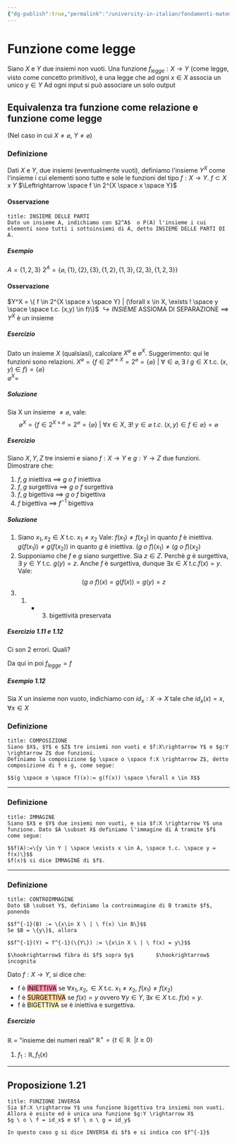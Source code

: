```yaml
---
{"dg-publish":true,"permalink":"/university-in-italian/fondamenti-matematici-per-l-informatica/teoria/funzione-come-legge/"}
---
```


# Funzione come legge
Siano $X$ e $Y$ due insiemi non vuoti.
Una funzione $f_{legge}:X \rightarrow Y$ (come legge, visto come concetto primitivo),
è una legge che ad ogni $x \in X$ associa un unico $y \in Y$
Ad ogni input si può associare un solo output
## Equivalenza tra funzione come relazione e funzione come legge
(Nel caso in cui $X \neq \varnothing$, $Y \neq \varnothing$)
### Definizione
Dati $X$ e $Y$, due insiemi (eventualmente vuoti), definiamo l'insieme $Y^X$ come l'insieme i cui elementi sono tutte e sole le funzioni del tipo $f:X \rightarrow Y$.
$f \subset X$ x $Y$ $\Leftrightarrow \space f \in 2^{X \space x \space Y}$ 
#### Osservazione
```ad-info
title: INSIEME DELLE PARTI
Dato un insieme A, indichiamo con $2^A$  o P(A) l'insieme i cui elementi sono tutti i sottoinsiemi di A, detto INSIEME DELLE PARTI DI A.
```

##### Esempio
$A = \{1,2,3\}$
$2^A = \{\varnothing, \{1\}, \{2\}, \{3\}, \{1,2\}, \{1,3\}, \{2,3\}, \{1,2,3\} \}$

#### Osservazione
$Y^X = \{ f \in 2^{X \space x \space Y} | (\forall x \in X, \exists ! \space y \space \space t.c. (x,y) \in f)\}$ 
				  $\hookrightarrow INSIEME$
ASSIOMA DI SEPARAZIONE $\implies$ $Y^X$ è un insieme

##### Esercizio
Dato un insieme $X$ (qualsiasi), calcolare $X^{\varnothing}$ e $\varnothing^X$. 
Suggerimento: qui le funzioni sono relazioni.
$X^\varnothing = \{f \in 2^{\varnothing \ \times \ X} = 2^\varnothing = \{\varnothing\} \ | \ \forall \in \varnothing, \exists \ I \ g \in X$ t.c. $(x,y) \in f\} = \{\varnothing\}$  
$\varnothing^X =$

##### Soluzione
Sia X un insieme $\neq \varnothing$, vale:
$$\varnothing^X = \{f \in 2^{X \times \varnothing} = 2^\varnothing = \{\varnothing\} \ | \ \forall x \in X, \ \exists ! \ y \in \varnothing \ t.c. \ (x,y) \in f \in \varnothing\} = \varnothing$$
##### Esercizio
Siano $X,Y,Z$ tre insiemi e siano $f:X \rightarrow Y$ e $g:Y\rightarrow Z$ due funzioni. Dimostrare che:
1) $f,g$ iniettiva $\implies$ $g \ o \ f$ iniettiva
2) $f,g$ surgettiva $\implies$ $g \ o \ f$ surgettiva
3) $f,g$ bigettiva $\implies$ $g \ o \ f$ bigettiva
4) $f$ bigettiva $\implies$ $f^{-1}$ bigettiva
##### Soluzione
1. Siano $x_1, x_2 \in X$ t.c. $x_1 \neq x_2$
	Vale: $f(x_1) \neq f(x_2)$ in quanto $f$ è iniettiva.
	$g(f(x_1)) \neq g(f(x_2))$ in quanto $g$ è iniettiva.
	$(g \ o \ f)(x_1) \neq (g \ o \ f)(x_2)$
2. Supponiamo che $f$ e $g$ siano surgettive.
	Sia $z \in Z$. Perchè $g$ è surgettiva, 
	$\exists \ y \in Y$ t.c. $g(y) = z$. Anche $f$ è surgettiva, dunque $\exists x \in X$ t.c.$f(x) = y$. Vale:$$(g \ o \ f)(x) = g(f(x)) = g(y) = z$$
3. 1. + 3. bigettività preservata
##### Esercizio 1.11 e 1.12
Ci son 2 errori. Quali?
	
Da qui in poi $f_{legge} = f$

##### Esempio 1.12
Sia $X$ un insieme non vuoto, indichiamo con $id_x:X \rightarrow X$  tale che $id_x(x) = x$, $\forall x \in X$
### Definizione
```ad-info
title: COMPOSIZIONE
Siano $X$, $Y$ e $Z$ tre insiemi non vuoti e $f:X\rightarrow Y$ e $g:Y \rightarrow Z$ due funzioni.
Definiamo la composizione $g \space o \space f:X \rightarrow Z$, detto composizione di f e g, come segue:

$$(g \space o \space f)(x):= g(f(x)) \space \forall x \in X$$
```
---
### Definizione
```ad-info
title: IMMAGINE
Siano $X$ e $Y$ due insiemi non vuoti, e sia $f:X \rightarrow Y$ una funzione. Dato $A \subset X$ definiamo l'immagine di A tramite $f$ come segue:

$$f(A):=\{y \in Y | \space \exists x \in A, \space t.c. \space y = f(x)\}$$
$f(x)$ si dice IMMAGINE di $f$.
```
---
### Definizione
```ad-info
title: CONTROIMMAGINE
Dato $B \subset Y$, definiamo la controimmagine di B tramite $f$, ponendo

$$f^{-1}(B) := \{x\in X \ | \ f(x) \in B\}$$
Se $B = \{y\}$, allora

$$f^{-1}(Y) = f^{-1}(\{Y\}) := \{x\in X \ | \ f(x) = y\}$$
																				           	$\hookrightarrow$ fibra di $f$ sopra $y$       $\hookrightarrow$ incognita
```

Dato $f:X \rightarrow Y$, si dice che:
- f è <mark style="background: #FF5582A6;">INIETTIVA</mark> se $\forall x_1, x_2, \in X$ t.c. $x_1 \neq x_2$, $f(x_1) \neq f(x_2)$
- f è <mark style="background: #FFB86CA6;">SURGETTIVA</mark> se $f(x) = y$  ovvero $\forall y \in Y, \exists x \in X$ t.c. $f(x) = y$.
- f è <mark style="background: #FFF3A3A6;">BIGETTIVA</mark> se è iniettiva e surgettiva.

##### Esercizio
$\mathbb{R}$ = "insieme dei numeri reali"
$\mathbb{R}^+ = \{t \in \mathbb{R} \ \ | t \geq 0\}$
1) $f_1 : \mathbb{R}, f_1(x)$
---
## Proposizione 1.21
```ad-info
title: FUNZIONE INVERSA
Sia $f:X \rightarrow Y$ una funzione bigettiva tra insiemi non vuoti. Allora è esiste ed è unica una funzione $g:Y \rightarrow X$
$g \ o \ f = id_x$ e $f \ o \ g = id_y$

In questo caso g si dice INVERSA di $f$ e si indica con $f^{-1}$
```